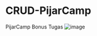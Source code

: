 # CRUD-PijarCamp
PijarCamp Bonus Tugas
![image](https://github.com/rzkimdn/CRUD-PijarCamp/assets/154408946/61395895-3a92-479f-b9e9-320f3735e9bc)
